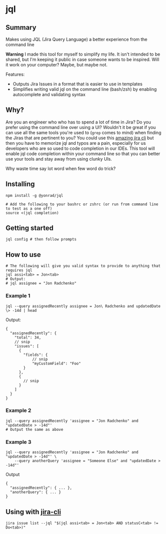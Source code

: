 # jql

## Summary
Makes using JQL (Jira Query Language) a better experience from the command line

**Warning**
I made this tool for myself to simplify my life. It isn't intended to be shared, but I'm keeping it public in case someone wants to be inspired. Will it work on your computer? Maybe, but maybe not.

Features:
* Outputs Jira Issues in a format that is easier to use in templates
* Simplifies writing valid jql on the command line (bash/zsh) by enabling autocomplete and validating syntax

## Why?

Are you an engineer who who has to spend a lot of time in Jira? Do you prefer using the command line over using a UI? Wouldn't it be great if you can use all the same tools you're used to (`grep` comes to mind) when finding the Jiras that are pertinent to you? You could use this [amazing jira cli](https://github.com/ankitpokhrel/jira-cli) but then you have to memorize jql and typos are a pain, especially for us developers who are so used to code completion in our IDEs. This tool will enable jql code completion within your command line so that you can better use your tools and stay away from using clunky UIs.

Why waste time say lot word when few word do trick?

## Installing

```
npm install -g @yonrad/jql

# Add the following to your bashrc or zshrc (or run from command line to test as a one off)
source <(jql completion)
```

## Getting started

```
jql config # then follow prompts
```

## How to use

```
# The following will give you valid syntax to provide to anything that requires jql
jql assi<tab> = Jon<tab>
# Output:
# jql assignee = "Jon Radchenko"
```

### Example 1
```
jql --query assignedRecently assignee = Jon\ Radchenko and updatedDate \> -14d | head
```

Output:
```
{
  "assignedRecently": {
    "total": 34,
    // snip
    "issues": [
      {
        "fields": {
            // snip
            "myCustomField": "Foo"
        }
      },
      {
        // snip
      }
    ]
  }
}
```

### Example 2
```
jql --query assignedRecently 'assignee = "Jon Radchenko" and "updatedDate > -14d"'
# Output the same as above
```

### Example 3
```
jql --query assignedRecently 'assignee = "Jon Radchenko" and "updatedDate > -14d"' \
    --query anotherQuery 'assignee = "Someone Else" and "updatedDate > -14d"'
```

Output
```
{
  "assignedRecently": { ... },
  "anotherQuery": { ... }
}
```

## Using with [jira-cli](https://github.com/ankitpokhrel/jira-cli)

```
jira issue list --jql "$(jql assi<tab> = Jon<tab> AND statusC<tab> != Do<tab>)"
```
